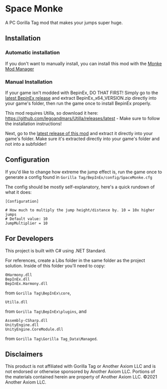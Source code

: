 # Space Monke

A PC Gorilla Tag mod that makes your jumps super huge.
## Installation

### Automatic installation
If you don't want to manually install, you can install this mod with the [Monke Mod Manager](https://github.com/DeadlyKitten/MonkeModManager/releases/latest)
### Manual Installation

If your game isn't modded with BepinEx, DO THAT FIRST! Simply go to the [latest BepinEx release](https://github.com/BepInEx/BepInEx/releases) and extract BepinEx_x64_VERSION.zip directly into your game's folder, then run the game once to install BepinEx properly.

This mod requires Utilla, so download it here: https://github.com/legoandmars/Utilla/releases/latest - Make sure to follow the installation instructions!

Next, go to the [latest release of this mod](https://github.com/legoandmars/SpaceMonke/releases/latest) and extract it directly into your game's folder. Make sure it's extracted directly into your game's folder and not into a subfolder!

## Configuration

If you'd like to change how extreme the jump effect is, run the game once to generate a config found in `Gorilla Tag/BepInEx/config/SpaceMonke.cfg`

The config should be mostly self-explanatory, here's a quick rundown of what it does:
```
[Configuration]

# How much to multiply the jump height/distance by. 10 = 10x higher jumps
# Default value: 10
JumpMultiplier = 10
```

## For Developers
This project is built with C# using .NET Standard.

For references, create a Libs folder in the same folder as the project solution. Inside of this folder you'll need to copy:

```
0Harmony.dll
BepInEx.dll
BepInEx.Harmony.dll
``` 
from `Gorilla Tag\BepInEx\core`,
```
Utilla.dll
``` 
from `Gorilla Tag\BepInEx\plugins`, and
```
Assembly-CSharp.dll
UnityEngine.dll
UnityEngine.CoreModule.dll
``` 
from `Gorilla Tag\Gorilla Tag_Data\Managed`.

## Disclaimers
This product is not affiliated with Gorilla Tag or Another Axiom LLC and is not endorsed or otherwise sponsored by Another Axiom LLC. Portions of the materials contained herein are property of Another Axiom LLC. ©2021 Another Axiom LLC.
